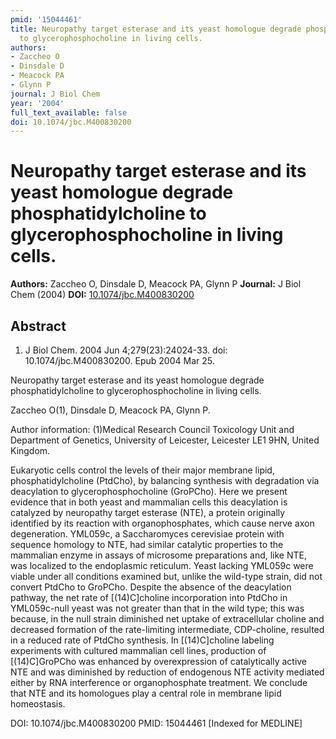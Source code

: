```yaml
---
pmid: '15044461'
title: Neuropathy target esterase and its yeast homologue degrade phosphatidylcholine
  to glycerophosphocholine in living cells.
authors:
- Zaccheo O
- Dinsdale D
- Meacock PA
- Glynn P
journal: J Biol Chem
year: '2004'
full_text_available: false
doi: 10.1074/jbc.M400830200
---
```


# Neuropathy target esterase and its yeast homologue degrade phosphatidylcholine to glycerophosphocholine in living cells.
**Authors:** Zaccheo O, Dinsdale D, Meacock PA, Glynn P
**Journal:** J Biol Chem (2004)
**DOI:** [10.1074/jbc.M400830200](https://doi.org/10.1074/jbc.M400830200)

## Abstract

1. J Biol Chem. 2004 Jun 4;279(23):24024-33. doi: 10.1074/jbc.M400830200. Epub
2004  Mar 25.

Neuropathy target esterase and its yeast homologue degrade phosphatidylcholine 
to glycerophosphocholine in living cells.

Zaccheo O(1), Dinsdale D, Meacock PA, Glynn P.

Author information:
(1)Medical Research Council Toxicology Unit and Department of Genetics, 
University of Leicester, Leicester LE1 9HN, United Kingdom.

Eukaryotic cells control the levels of their major membrane lipid, 
phosphatidylcholine (PtdCho), by balancing synthesis with degradation via 
deacylation to glycerophosphocholine (GroPCho). Here we present evidence that in 
both yeast and mammalian cells this deacylation is catalyzed by neuropathy 
target esterase (NTE), a protein originally identified by its reaction with 
organophosphates, which cause nerve axon degeneration. YML059c, a Saccharomyces 
cerevisiae protein with sequence homology to NTE, had similar catalytic 
properties to the mammalian enzyme in assays of microsome preparations and, like 
NTE, was localized to the endoplasmic reticulum. Yeast lacking YML059c were 
viable under all conditions examined but, unlike the wild-type strain, did not 
convert PtdCho to GroPCho. Despite the absence of the deacylation pathway, the 
net rate of [(14)C]choline incorporation into PtdCho in YML059c-null yeast was 
not greater than that in the wild type; this was because, in the null strain 
diminished net uptake of extracellular choline and decreased formation of the 
rate-limiting intermediate, CDP-choline, resulted in a reduced rate of PtdCho 
synthesis. In [(14)C]choline labeling experiments with cultured mammalian cell 
lines, production of [(14)C]GroPCho was enhanced by overexpression of 
catalytically active NTE and was diminished by reduction of endogenous NTE 
activity mediated either by RNA interference or organophosphate treatment. We 
conclude that NTE and its homologues play a central role in membrane lipid 
homeostasis.

DOI: 10.1074/jbc.M400830200
PMID: 15044461 [Indexed for MEDLINE]
